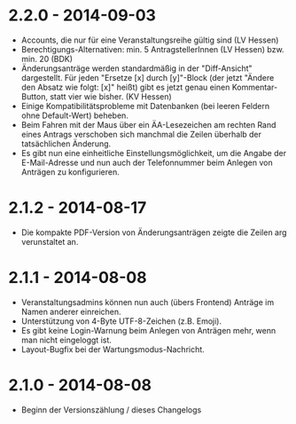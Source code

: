 
2.2.0 - 2014-09-03
==================

* Accounts, die nur für eine Veranstaltungsreihe gültig sind (LV Hessen)
* Berechtigungs-Alternativen: min. 5 AntragstellerInnen (LV Hessen) bzw. min. 20 (BDK)
* Änderungsanträge werden standardmäßig in der "Diff-Ansicht" dargestellt. Für jeden "Ersetze [x] durch [y]"-Block (der jetzt "Ändere den Absatz wie folgt: [x]" heißt) gibt es jetzt genau einen Kommentar-Button, statt vier wie bisher. (KV Hessen)
* Einige Kompatibilitätsprobleme mit Datenbanken (bei leeren Feldern ohne Default-Wert) beheben.
* Beim Fahren mit der Maus über ein ÄA-Lesezeichen am rechten Rand eines Antrags verschoben sich manchmal die Zeilen überhalb der tatsächlichen Änderung.
* Es gibt nun eine einheitliche Einstellungsmöglichkeit, um die Angabe der E-Mail-Adresse und nun auch der Telefonnummer beim Anlegen von Anträgen zu konfigurieren.

2.1.2 - 2014-08-17
==================

* Die kompakte PDF-Version von Änderungsanträgen zeigte die Zeilen arg verunstaltet an.

2.1.1 - 2014-08-08
==================

* Veranstaltungsadmins können nun auch (übers Frontend) Anträge im Namen anderer einreichen.
* Unterstützung von 4-Byte UTF-8-Zeichen (z.B. Emoji).
* Es gibt keine Login-Warnung beim Anlegen von Anträgen mehr, wenn man nicht eingeloggt ist.
* Layout-Bugfix bei der Wartungsmodus-Nachricht.

2.1.0 - 2014-08-08
==================

* Beginn der Versionszählung / dieses Changelogs